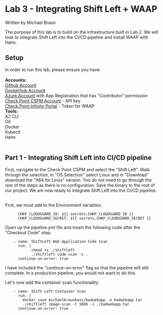 # Lab 3 - Integrating Shift Left + WAAP
Written by Michael Braun<br>

The purpose of this lab is to build on the infrastructure built in Lab 2. We will look to integrate Shift Left into the CI/CD pipeline and install WAAP with Helm.


## Setup

In order to run this lab, please ensure you have:<br><br>
<b> Accounts: </b><br>
[Github Account](https://github.com)<br>
[Dockerhub Account](https://dockerhub.com) <br>
[Azure Account](https://portal.azure.com) with App Registration that has "Contributor" permission<br>
[Check Point CSPM Account](https://secure.dome9.com/) - API key<br>
[Check Point Infinity Portal](https://portal.checkpoint.com) - Token for WAAP<br>
<b>Tools:</b><br>
AZ CLI<br>
Git<br>
Docker<br>
Kubectl<br>
Helm<br>
<br>

## Part 1 - Integrating Shift Left into CI/CD pipeline

First, navigate to the Check Point CSPM and select the "Shift Left". Walk through the selection, in "OS Selection" select Linux and in "Download" download the "X64 for Linux" version. You do not need to go through the rest of the steps as there is no configuration. Save the binary to the root of our project. We are now ready to integrate Shift Left into the CI/CD pipeline. <br><br>

First, we must add to the Environment variables:

```
      CHKP_CLOUDGUARD_ID: ${{ secrets.CHKP_CLOUDGUARD_ID }}
      CHKP_CLOUDGUARD_SECRET: ${{ secrets.CHKP_CLOUDGUARD_SECRET }}
```

Open up the pipeline.yml file and insert the following code after the "Checkout Code" step:

```  
    - name: ShiftLeft Web Application Code Scan
      run: |
            chmod +x ./shiftleft
            ./shiftleft code-scan -s .
      continue-on-error: true
```

I have included the "continue-on-error" flag so that the pipeline will still complete. In a production pipeline, you would not want to do this. 

Let's now add the container scan functionality:

```
    - name: Shift Left Container Scan
      run: |
        docker save michaelbraunbass/badwebapp -o badwebapp.tar
        ./shiftleft image-scan -t 1800 -i ./badwebapp.tar
      continue-on-error: true

```